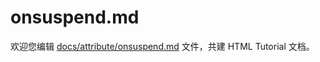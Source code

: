 onsuspend.md
===

欢迎您编辑 <a target="__blank" href="https://github.com/jaywcjlove/html-tutorial/blob/main/docs/attribute/onsuspend.md">docs/attribute/onsuspend.md</a> 文件，共建 HTML Tutorial 文档。